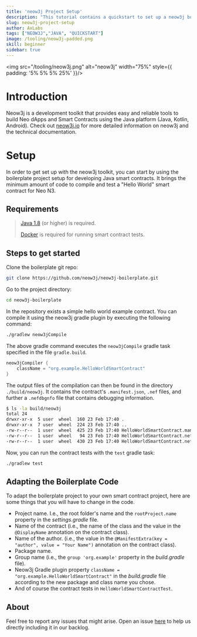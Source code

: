 ```yaml
---
title: 'neow3j Project Setup'
description: "This tutorial contains a quickstart to set up a neow3j boilerplate in order to interact with Neo N3 and developing Neo N3 smart contracts in Java."
slug: neow3j-project-setup
author: AxLabs
tags: ["NEOW3J","JAVA", "QUICKSTART"]
image: /tooling/neow3j-padded.png
skill: beginner
sidebar: true
---
```


<img src="/tooling/neow3j.png" alt="neow3j" width="75%" style={{ padding: '5% 5% 5% 25%' }}/> 

# Introduction

Neow3j is a development toolkit that provides easy and reliable tools to build Neo dApps and Smart
Contracts using the Java platform (Java, Kotlin, Android). Check out [neow3j.io](https://neow3j.io) for more detailed information on neow3j and the technical documentation.

# Setup

In order to get set up with the neow3j toolkit, you can start by using the boilerplate project setup for developing Java smart contracts. It brings the minimum amount of code to compile and test a "Hello World" smart contract for Neo N3.

## Requirements

> [Java 1.8](https://adoptopenjdk.net/installation.html) (or higher) is required.
> 
> [Docker](https://www.docker.com/products/docker-desktop) is required for running smart contract tests.

## Steps to get started

Clone the boilerplate git repo:

```bash
git clone https://github.com/neow3j/neow3j-boilerplate.git
```

Go to the project directory:

```bash
cd neow3j-boilerplate
```

In the repository exists a simple hello world example contract. You can compile it using the neow3j gradle plugin by executing the following command:

```bash
./gradlew neow3jCompile
```

The above gradle command executes the `neow3jCompile` gradle task specified in the file `gradle.build`.

```gradle
neow3jCompiler {
    className = "org.example.HelloWorldSmartContract"
}
```

The output files of the compilation can then be found in the directory `./build/neow3j`. It contains the contract's `.manifest.json`, `.nef` files, and further a `.nefdbgnfo` file that contains debugging information.

```bash
$ ls -la build/neow3j 
total 24
drwxr-xr-x  5 user  wheel  160 23 Feb 17:40 .
drwxr-xr-x  7 user  wheel  224 23 Feb 17:40 ..
-rw-r--r--  1 user  wheel  425 23 Feb 17:40 HelloWorldSmartContract.manifest.json
-rw-r--r--  1 user  wheel   94 23 Feb 17:40 HelloWorldSmartContract.nef
-rw-r--r--  1 user  wheel  430 23 Feb 17:40 HelloWorldSmartContract.nefdbgnfo
```

Now, you can run the contract tests  with the `test` gradle task:

```bash
./gradlew test
```

## Adapting the Boilerplate Code

To adapt the boilerplate project to your own smart contract project, here are some things that 
you will have to change in the code.

- Project name. I.e., the root folder's name and the `rootProject.name` property in the
  *settings.gradle* file.
- Name of the contract (i.e., the name of the class and the value in the `@DisplayName`
  annotation on the contract class).
- Name of the author. (i.e., the value in the `@ManifestExtra(key = "author", value = "Your Name")`
  annotation on the contract class).
- Package name.
- Group name (i.e., the `group 'org.example'` property in the *build.gradle* file).
- Neow3j Gradle plugin property `className = "org.example.HelloWorldSmartContract"` in the
  *build.gradle* file according to the new package and class name you chose.
- And of course the contract tests in `HelloWorldSmartContractTest`.

## About

Feel free to report any issues that might arise. Open an issue [here](https://github.com/neow3j/neow3j/issues) to help us directly including it in our backlog.

